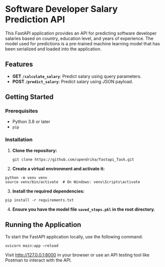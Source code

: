 # Software Developer Salary Prediction API

This FastAPI application provides an API for predicting software developer salaries based on country, education level, and years of experience. The model used for predictions is a pre-trained machine learning model that has been serialized and loaded into the application.

## Features

- **GET `/calculate_salary`**: Predict salary using query parameters.
- **POST `/predict_salary`**: Predict salary using JSON payload.



## Getting Started

### Prerequisites

- Python 3.8 or later
- `pip`

### Installation

1. **Clone the repository:**

   ```
   git clone https://github.com/upendrika/fastapi_Task.git
   ```

2. **Create a virtual environment and activate it:**


```
python -m venv venv
source venv/bin/activate  # On Windows: venv\Scripts\activate
```
3. **Install the required dependencies:**
```
pip install -r requirements.txt
```

4. **Ensure you have the model file ```saved_steps.pkl``` in the root directory.**

## Running the Application
To start the FastAPI application locally, use the following command:

```
uvicorn main:app –reload
```
Visit http://127.0.0.1:8000 in your browser or use an API testing tool like Postman to interact with the API.
